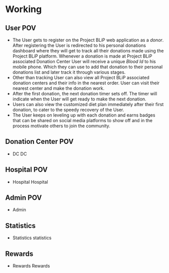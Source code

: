 # Working
## User POV
- The User gets to register on the Project BLiP web application as a *donor*. After registering the User is redirected to his personal donations dashboard where they will get to track all their donations made using the Project BLiP platform. Whenever a donation is made at Project BLiP associated Donation Center User will receive a unique *Blood Id* to his mobile phone. Which they can use to add that donation to their personal donations list and later track it through various stages.  
- Other than tracking User can also view all Project BLiP associated donation centers and their info in the nearest order. User can visit their nearest center and make the donation work.  
- After the first donation, the next donation timer sets off. The timer will indicate when the User will get ready to make the next donation.  
- Users can also view the customized diet plan immediately after their first donation, to cater to the speedy recovery of the User.  
- The User keeps on leveling up with each donation and earns badges that can be shared on social media platforms to show off and in the process motivate others to join the community.

## Donation Center POV
- DC
DC


## Hospital POV
- Hospital
Hospital

## Admin POV
- Admin

## Statistics
- Statistics
statistics

## Rewards
- Rewards
Rewards
